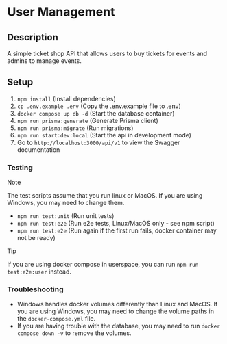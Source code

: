 # User Management

## Description
A simple ticket shop API that allows users to buy tickets for events and admins to manage events.

## Setup
1. `npm install` (Install dependencies)
2. `cp .env.example .env` (Copy the .env.example file to .env)
3. `docker compose up db -d` (Start the database container)
4. `npm run prisma:generate` (Generate Prisma client)
5. `npm run prisma:migrate` (Run migrations)
6. `npm run start:dev:local` (Start the api in development mode)
7. Go to `http://localhost:3000/api/v1` to view the Swagger documentation

### Testing

> [!NOTE]
> The test scripts assume that you run linux or MacOS. If you are using Windows, you may need to change them.

* `npm run test:unit` (Run unit tests)
* `npm run test:e2e` (Run e2e tests, Linux/MacOS only - see npm script)
* `npm run test:e2e` (Run again if the first run fails, docker container may not be ready)

> [!TIP]
> If you are using docker compose in userspace, you can run `npm run test:e2e:user` instead.

### Troubleshooting
* Windows handles docker volumes differently than Linux and MacOS. If you are using Windows, you may need to change the volume paths in the `docker-compose.yml` file.
* If you are having trouble with the database, you may need to run `docker compose down -v` to remove the volumes.